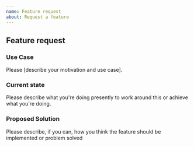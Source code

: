 ```yaml
---
name: Feature request
about: Request a feature
---
```


## Feature request

### Use Case

Please [describe your motivation and use case].


### Current state

Please describe what you're doing presently to work around this or achieve what you're doing.

### Proposed Solution

Please describe, if you can, how you think the feature should be implemented or problem solved
